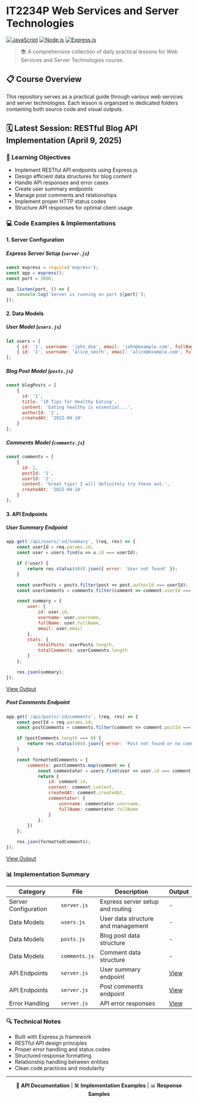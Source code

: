 # IT2234P Web Services and Server Technologies

[![JavaScript](https://img.shields.io/badge/JavaScript-F7DF1E?style=for-the-badge&logo=javascript&logoColor=black)](https://developer.mozilla.org/en-US/docs/Web/JavaScript)
[![Node.js](https://img.shields.io/badge/Node.js-43853D?style=for-the-badge&logo=node.js&logoColor=white)](https://nodejs.org/)
[![Express.js](https://img.shields.io/badge/Express.js-404D59?style=for-the-badge)](https://expressjs.com/)

> 📚 A comprehensive collection of daily practical lessons for Web Services and Server Technologies course.

## 📋 Course Overview

This repository serves as a practical guide through various web services and server technologies. Each lesson is organized in dedicated folders containing both source code and visual outputs.

## 🗓️ Latest Session: RESTful Blog API Implementation (April 9, 2025)

### 🎯 Learning Objectives

- Implement RESTful API endpoints using Express.js
- Design efficient data structures for blog content
- Handle API responses and error cases
- Create user summary endpoints
- Manage post comments and relationships
- Implement proper HTTP status codes
- Structure API responses for optimal client usage

### 💻 Code Examples & Implementations

#### 1. Server Configuration

##### Express Server Setup (`server.js`)
```javascript
const express = require('express');
const app = express();
const port = 3000;

app.listen(port, () => {
    console.log(`Server is running on port ${port}`);
});
```

#### 2. Data Models

##### User Model (`users.js`)
```javascript
let users = [
    { id: '1', username: 'john_doe', email: 'john@example.com', fullName: 'John Doe' },
    { id: '2', username: 'alice_smith', email: 'alice@example.com', fullName: 'Alice Smith' }
];
```

##### Blog Post Model (`posts.js`)
```javascript
const blogPosts = [
    { 
      id: '1', 
      title: '10 Tips for Healthy Eating',
      content: 'Eating healthy is essential...',
      authorId: '1',
      createdAt: '2022-04-10'
    }
];
```

##### Comments Model (`comments.js`)
```javascript
const comments = [
    { 
      id: 1,
      postId: '1',
      userId: '2',
      content: 'Great tips! I will definitely try these out.',
      createdAt: '2022-04-10'
    }
];
```

#### 3. API Endpoints

##### User Summary Endpoint
```javascript
app.get('/api/users/:id/summary', (req, res) => {
    const userId = req.params.id;
    const user = users.find(u => u.id === userId);

    if (!user) {
        return res.status(404).json({ error: 'User not found' });
    }

    const userPosts = posts.filter(post => post.authorId === userId);
    const userComments = comments.filter(comment => comment.userId === userId);

    const summary = {
        user: {
            id: user.id,
            username: user.username,
            fullName: user.fullName,
            email: user.email
        },
        stats: {
            totalPosts: userPosts.length,
            totalComments: userComments.length
        }
    };

    res.json(summary);
});
```
[View Output](Output/User%20Summary%20Endpoint.png)

##### Post Comments Endpoint
```javascript
app.get('/api/posts/:id/comments', (req, res) => {
    const postId = req.params.id;
    const postComments = comments.filter(comment => comment.postId === postId);

    if (postComments.length === 0) {
        return res.status(404).json({ error: 'Post not found or no comments available' });
    }

    const formattedComments = {
        comments: postComments.map(comment => {
            const commentator = users.find(user => user.id === comment.userId);
            return {
                id: comment.id,
                content: comment.content,
                createdAt: comment.createdAt,
                commentator: {
                    username: commentator.username,
                    fullName: commentator.fullName
                }
            };
        })
    };

    res.json(formattedComments);
});
```
[View Output](Output/Post%20Comments%20Endpoint.png)

### 📊 Implementation Summary

| Category | File | Description | Output |
|----------|------|-------------|--------|
| Server Configuration | `server.js` | Express server setup and routing | - |
| Data Models | `users.js` | User data structure and management | - |
| Data Models | `posts.js` | Blog post data structure | - |
| Data Models | `comments.js` | Comment data structure | - |
| API Endpoints | `server.js` | User summary endpoint | [View](Output/User%20Summary%20Endpoint.png) |
| API Endpoints | `server.js` | Post comments endpoint | [View](Output/Post%20Comments%20Endpoint.png) |
| Error Handling | `server.js` | API error responses | [View](Output/Testing%20Error%20Handling.png) |

### 🔍 Technical Notes

- Built with Express.js framework
- RESTful API design principles
- Proper error handling and status codes
- Structured response formatting
- Relationship handling between entities
- Clean code practices and modularity

---

<div align="center">

📖 **API Documentation** | 🛠️ **Implementation Examples** | 📊 **Response Samples**

</div>